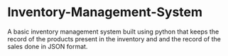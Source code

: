 # Inventory-Management-System
A basic inventory management system built using python that keeps the record of the products present in the inventory and and the record of the sales done in JSON format. 
